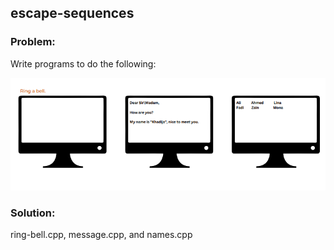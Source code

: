 ## escape-sequences

<h3>Problem:</h3>
<p>Write programs to do the following:</p>
<img src="escape-seq.PNG" alt="escape-sequence problem">
<h3>Solution:</h3>
<p>ring-bell.cpp, message.cpp, and names.cpp</p>
